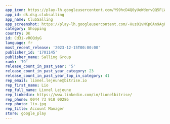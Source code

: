 ```yaml
---
app_icon: https://play-lh.googleusercontent.com/Y99hcD4Q0yUeWdervQQ5FLWbOjQxbjCFDnjLPKljLyppKXmuP5MsaDBPI4e3QNNcnA
app_id: dk.dsg.clubsalling
app_name: ClubSalling
app_screenshot: https://play-lh.googleusercontent.com/-Huz01vNKp0An9AgFbPsyBmSzcH1tOownit_u6Gb_JbjQEFXhiSzx3dfS329-7oqj3s
category: Shopping
country: DK
id: Cd3i-vROQdyG
language: fr
most_recent_release: '2023-12-15T00:00:00'
publisher_id: '1701145'
publisher_name: Salling Group
rank: '79'
release_count_in_past_year: '5'
release_count_in_past_year_category: 23
release_count_in_past_year_top_in_category: 41
rep_email: lionel.lejeune@bitrise.io
rep_first_name: Lio
rep_full_name: Lionel Lejeune
rep_linkedin: https://www.linkedin.com/in/lionelbitrise/
rep_phone: 0044 73 918 00286
rep_photo: lio.jpg
rep_title: Account Manager
store: google_play
---
```

